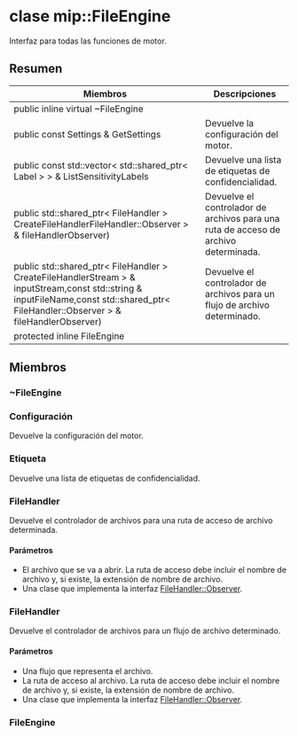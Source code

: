 # <a name="class-mipfileengine"></a>clase mip::FileEngine 
Interfaz para todas las funciones de motor.
## <a name="summary"></a>Resumen
 Miembros                        | Descripciones                                
--------------------------------|---------------------------------------------
public inline virtual  ~FileEngine | 
public const Settings & GetSettings | Devuelve la configuración del motor.
public const std::vector< std::shared_ptr< Label > > & ListSensitivityLabels | Devuelve una lista de etiquetas de confidencialidad.
public std::shared_ptr< FileHandler > CreateFileHandlerFileHandler::Observer > & fileHandlerObserver) | Devuelve el controlador de archivos para una ruta de acceso de archivo determinada.
public std::shared_ptr< FileHandler > CreateFileHandlerStream > & inputStream,const std::string & inputFileName,const std::shared_ptr< FileHandler::Observer > & fileHandlerObserver) | Devuelve el controlador de archivos para un flujo de archivo determinado.
protected inline  FileEngine | 
## <a name="members"></a>Miembros
### <a name="fileengine"></a>~FileEngine
### <a name="settings"></a>Configuración
Devuelve la configuración del motor.
### <a name="label"></a>Etiqueta
Devuelve una lista de etiquetas de confidencialidad.
### <a name="filehandler"></a>FileHandler
Devuelve el controlador de archivos para una ruta de acceso de archivo determinada.
#### <a name="parameters"></a>Parámetros
* El archivo que se va a abrir. La ruta de acceso debe incluir el nombre de archivo y, si existe, la extensión de nombre de archivo. 
* Una clase que implementa la interfaz [FileHandler::Observer](#classmip_1_1_file_handler_1_1_observer).
### <a name="filehandler"></a>FileHandler
Devuelve el controlador de archivos para un flujo de archivo determinado.
#### <a name="parameters"></a>Parámetros
* Una flujo que representa el archivo. 
* La ruta de acceso al archivo. La ruta de acceso debe incluir el nombre de archivo y, si existe, la extensión de nombre de archivo. 
* Una clase que implementa la interfaz [FileHandler::Observer](#classmip_1_1_file_handler_1_1_observer).
### <a name="fileengine"></a>FileEngine